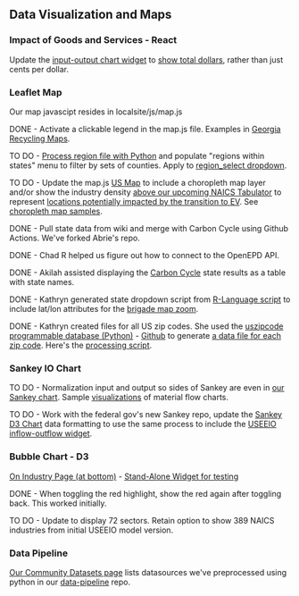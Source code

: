 ## Data Visualization and Maps

### Impact of Goods and Services - React

Update the [input-output chart widget](../../../io/charts/) to [show total dollars](../../../localsite/info/data/totals/), rather than just cents per dollar.


### Leaflet Map

Our map javascipt resides in localsite/js/map.js

DONE - Activate a clickable legend in the map.js file. Examples in [Georgia Recycling Maps](../../../localsite/map/#show=recyclers&state=GA). <!-- Converted colored legend bullets into checkboxes and update filtering process to show the map points for all selected categories. Similar to  EWG ../../../community/map/ewg/ --> 

TO DO - [Process region file with Python](../../../community-data/us/edd/) and populate "regions within states" menu to filter by sets of counties. Apply to [region_select dropdown](../../../localsite/info/#mapview=counties&state=GA).  

TO DO - Update the map.js [US Map](../../../localsite/info/#geoview=country) to include a choropleth map layer and/or show the industry density [above our upcoming NAICS Tabulator](../../../localsite/info/naics/#mapview=US&show=vehicles) to represent <a href="../mobility/">locations potentially impacted by the transition to EV</a>. See [choropleth map samples](../../start/maps/).   

<!--
Move items above into our [Carbon Cycle Project Board](https://github.com/localsite/localsite/projects/1). See [Hack for LA](https://github.com/hackforla/website/projects/7) examples.  
-->
<!-- Project created from Automated kanban with reviews template. -->

DONE - Pull state data from wiki and merge with Carbon Cycle using Github Actions. We've forked Abrie's repo.

DONE - Chad R helped us figure out how to connect to the OpenEPD API.  

DONE - Akilah assisted displaying the [Carbon Cycle](../../../apps/beyondcarbon/) state results as a table with state names.  

DONE - Kathryn generated state dropdown script from [R-Language script](../../community-data/us/) to include lat/lon attributes for the [brigade map zoom](../../localsite/info/#show=industries&layers=brigades).  

DONE - Kathryn created files for all US zip codes.  She used the [uszipcode programmable database (Python)](https://uszipcode.readthedocs.io/01-Tutorial/index.html) - [Github](https://github.com/MacHu-GWU/uszipcode-project) to generate [a data file for each zip code](https://model.earth/zip/io/#zip=30310). Here's the [processing script](https://github.com/modelearth/zip/tree/master/io).



<!--
DONE - Pull Data to GitHub. Abrie fixed the [Vaccine dosage pull to GitHub](https://github.com/bbrewington/ga.dph.data/pull/1), now we need to [push into a Google Sheet](https://www.google.com/search?q=Github+Actions+send+data+to+Google+Sheet&oq=Github+A[…]et&aqs=chrome..69i57j69i64.20842j0j1&sourceid=chrome&ie=UTF-8).  


Generate static files to drive Data Commons navigation. Crosswalk zipcodes and counties to PUMA regions. This crosswalk resides in DataUSA.io Github repo. 

1. Contribute to our [AWS Amplify React](../aws/amplify/) repo by activating [Last Airbender indicator sets](../../io/charts/inflow-outflow/).  


1. Update EPA's <a href="../../io/charts/">Embeddable IO Widgets</a> generated from [USEEIO API](https://github.com/USEPA/USEEIO_API) local .json data.  
-->
<!--Auto-select all categories in center column when populated from naics values.-->  


<!--
County automobile industry employment for 6-digit NAICS 336111.
4-digit NAICS resides in "By-Industry" link [here](https://www.bls.gov/cew/downloadable-data-files.htm), but we will be pulling from the Bureau of Labor Statistics (BLS)&nbsp;API.  
--> 

### Sankey IO Chart

TO DO - Normalization input and output so sides of Sankey are even in [our Sankey chart](/io/charts/sankey/). Sample [visualizations](../../start/charts/) of material flow charts.

TO DO - Work with the federal gov's new Sankey repo, update the [Sankey D3 Chart](../../../io/charts/sankey/) data formatting to use the same process to include the [USEEIO inflow-outflow widget](../../../io/build/iochart.html#sectors=333613,335912,336111&page=1&count=10).  

<!--
## Chlorpleth Map

Implement a Chlorpleth Map with a clickable legend like in [EWG](https://www.ewg.org/). Also see the [Community Forecasting Map](https://model.earth/community-forecasting). Click "Choose Area of Focus". This example was created during a team project in Polo's Data Visualization course at Georgia Tech. The Leaflet maps includes a legend with the color scale. This sample legend is not clickable, but the color scale is based on the data range.  
-->


### Bubble Chart - D3

[On Industry Page (at bottom)](../../../localsite/info/#state=NY) - [Stand-Alone Widget for testing](../../../io/charts/bubble/) 


DONE - When toggling the red highlight, show the red again after toggling back. This worked initially.

TO DO - Update to display 72 sectors. Retain option to show 389 NAICS industries from initial USEEIO model version.
<!--
- Optional: Modify so popups still appear when the containing div is set to position:relative. 
- Optional: Scale to size of containing div during browser resize. 
-->

<!--

## Data Integration

- International [Harmonized System (HS)](../impact/harmonized-system) code crosswalk  


1. 

Fix JSON reader in [zip search](zip/#zip=30315)  

1. [Jobs and Economic Development Impact (JEDI) models](https://www.nrel.gov/analysis/jedi/models.html) - convert from Excel to an interactive Web Page

1. Use [PWA Starter](resources/pwa) to add an index.html page and thumbnails to the pwa folder.

1. Deploy Leaflet in Widget. See [windy.com](https://windy.com) weather layer using their [API for Leaflet](https://github.com/windycom/API).


1. Cross-relate Goods & Services NAICS industries with Harmonized System (HS Codes) for [International Trade](https://georgiadata.github.io/display/products/)
-->

<!--
International postal codes
https://pypi.org/project/zipcodes/

National Renewable Energy Laboratory (NREL) - alternative fuel stations 
	https://developer.nrel.gov/docs/transportation/alt-fuel-stations-v1/all/#ev-network-id-record-fields

13. Activate Netlify Identity or Firebase Hosting using [Google Cloud Build](https://medium.com/serverlessguru/aws-to-gcp-web-applications-89ed92070832) and/or [ERPNext](https://aws.amazon.com/marketplace/pp/B015GHHU7M) (MariaDB/Python/AWS EC2).


14. [Climate Change Action Plans](https://www.c2es.org/document/climate-action-plans/) - Incorporate how other states support information exchanges.  
-->



<!--
  // To do: Mask State Outline - from embed.js
  // cropMap = true requires the folllowing 3:
  // http://leaflet-extras.github.io/leaflet-providers/leaflet-providers.js"></script>
  // /documentation/region/js/boundary-canvas.js
  // /documentation/region/js/georgia.js
  // stickybits
  // Also see: https://dollarshaveclub.github.io/stickybits/
  // But will probably look at embed.js to detect when button of section reaches bottom of map.
  Angshuman Guin
  Senior Research Engineer
  Transportation Systems Engineering
  Smart Cities
  https://ce.gatech.edu/people/faculty/1251/overview
  Technology-Enabled Smarter Safer Routes to School for the City of Milton, GA
  http://smartcities.ipat.gatech.edu/sites/default/files/CityOfMilton_SmarterSaferRoutesToSchool.pdf
-->

### Data Pipeline

[Our Community Datasets page](../../../community-data/) lists datasources we've preprocessed using python in our [data-pipeline](../../../data-pipeline/) repo.
